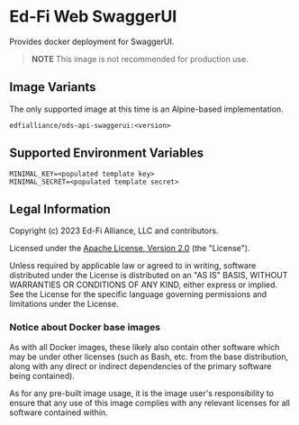 # Ed-Fi Web SwaggerUI

Provides docker deployment for SwaggerUI.

> **NOTE**
> This image is not recommended for production use.

## Image Variants

The only supported image at this time is an Alpine-based implementation.

`edfialliance/ods-api-swaggerui:<version>`

## Supported Environment Variables

```none
MINIMAL_KEY=<populated template key>
MINIMAL_SECRET=<populated template secret>
```

## Legal Information

Copyright (c) 2023 Ed-Fi Alliance, LLC and contributors.

Licensed under the [Apache License, Version
2.0]([LICENSE](https://www.apache.org/licenses/LICENSE-2.0.txt)) (the
"License").

Unless required by applicable law or agreed to in writing, software distributed
under the License is distributed on an "AS IS" BASIS, WITHOUT WARRANTIES OR
CONDITIONS OF ANY KIND, either express or implied. See the License for the
specific language governing permissions and limitations under the License.

### Notice about Docker base images

As with all Docker images, these likely also contain other software which may be
under other licenses (such as Bash, etc. from the base distribution, along with
any direct or indirect dependencies of the primary software being contained).

As for any pre-built image usage, it is the image user's responsibility to
ensure that any use of this image complies with any relevant licenses for all
software contained within.
